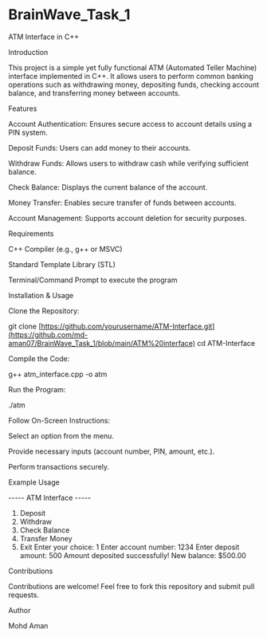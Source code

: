 # BrainWave_Task_1
ATM Interface in C++

Introduction

This project is a simple yet fully functional ATM (Automated Teller Machine) interface implemented in C++. It allows users to perform common banking operations such as withdrawing money, depositing funds, checking account balance, and transferring money between accounts.

Features

Account Authentication: Ensures secure access to account details using a PIN system.

Deposit Funds: Users can add money to their accounts.

Withdraw Funds: Allows users to withdraw cash while verifying sufficient balance.

Check Balance: Displays the current balance of the account.

Money Transfer: Enables secure transfer of funds between accounts.

Account Management: Supports account deletion for security purposes.

Requirements

C++ Compiler (e.g., g++ or MSVC)

Standard Template Library (STL)

Terminal/Command Prompt to execute the program

Installation & Usage

Clone the Repository:

git clone [https://github.com/yourusername/ATM-Interface.git](https://github.com/md-aman07/BrainWave_Task_1/blob/main/ATM%20interface)
cd ATM-Interface

Compile the Code:

g++ atm_interface.cpp -o atm

Run the Program:

./atm

Follow On-Screen Instructions:

Select an option from the menu.

Provide necessary inputs (account number, PIN, amount, etc.).

Perform transactions securely.

Example Usage

----- ATM Interface -----
1. Deposit
2. Withdraw
3. Check Balance
4. Transfer Money
5. Exit
Enter your choice: 1
Enter account number: 1234
Enter deposit amount: 500
Amount deposited successfully! New balance: $500.00

Contributions

Contributions are welcome! Feel free to fork this repository and submit pull requests.

Author

Mohd Aman
